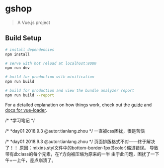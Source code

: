 # gshop

> A Vue.js project

## Build Setup

``` bash
# install dependencies
npm install

# serve with hot reload at localhost:8080
npm run dev

# build for production with minification
npm run build

# build for production and view the bundle analyzer report
npm run build --report
```

For a detailed explanation on how things work, check out the [guide](http://vuejs-templates.github.io/webpack/) and [docs for vue-loader](http://vuejs.github.io/vue-loader).

/*
*学习笔记
*/

/*
*day01  2018.9.3
@autor:tianlang.zhou
*/
  一直被css困扰，很是苦恼
  
  
/*
*day01  2018.9.3
@autor:tianlang.zhou
*/
  页面排版格式不对——终于解决了！！
  原因：mixins.styl文件中的bottom-border-1px($color)缩进错误。
      导致带有此class的每个元素，在Y方向被压缩为原来的一半
  由于此问题，困扰了一下午+一上午，差点崩溃了。
